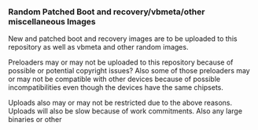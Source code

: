 ### Random Patched Boot and recovery/vbmeta/other miscellaneous Images
New and patched boot and recovery images are to be uploaded to this repository as well as vbmeta and other random images.

Preloaders may or may not be uploaded to this repository because of possible or potential copyright issues? Also some of those preloaders may or may not be compatible with other devices because of possible incompatibilities even though the devices have the same chipsets.

Uploads also may or may not be restricted due to the above reasons. Uploads will also be slow because of work commitments. Also any large binaries or other

